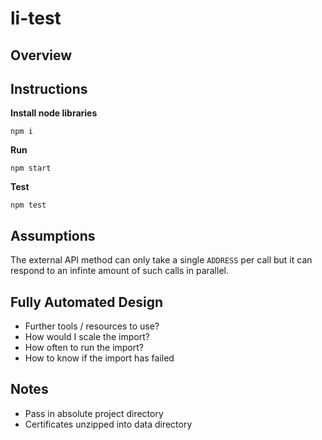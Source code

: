 # li-test

Overview
---

Instructions
---
**Install node libraries**
```
npm i
```

**Run**
```
npm start
```

**Test**
```
npm test
```

Assumptions
---
The external API method can only take a single `ADDRESS` per call but it can respond to an infinte amount of such calls in parallel.

Fully Automated Design
---

- Further tools / resources to use?
- How would I scale the import?
- How often to run the import?
- How to know if the import has failed

Notes
---

- Pass in absolute project directory
- Certificates unzipped into data directory